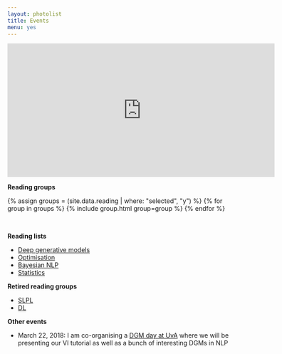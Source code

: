 ```yaml
---
layout: photolist
title: Events
menu: yes
---
```


<iframe src="https://calendar.google.com/calendar/embed?showTitle=0&amp;height=600&amp;wkst=1&amp;bgcolor=%23FFFFFF&amp;src=c752525tganmcbvhfl1tu2b9vo%40group.calendar.google.com&amp;color=%2329527A&amp;src=5l9p71c5fd0gse4ibtrks0170k%40group.calendar.google.com&amp;color=%232952A3&amp;src=4qveld4kb4i5sa9t3ev55bmk10%40group.calendar.google.com&amp;color=%23AB8B00&amp;src=d5etdgvg97ajfnbetjebkmbdis%40group.calendar.google.com&amp;color=%235F6B02&amp;src=aci7h1ua23taamdbat5hu73h14%40group.calendar.google.com&amp;color=%23AB8B00&amp;src=oa6cmu8nbg8iet2j07d9tobs1c%40group.calendar.google.com&amp;color=%23711616&amp;src=iuesktj5bg3jmil7kjjtpplju4%40group.calendar.google.com&amp;color=%23182C57&amp;ctz=Europe%2FAmsterdam" style="border-width:0" width="600" height="300" frameborder="0" scrolling="no"></iframe>

<br/>

**Reading groups**

{% assign groups = (site.data.reading | where: "selected", "y") %}
{% for group in groups %}
{% include group.html group=group %}
{% endfor %}

<br/>

**Reading lists**

* [Deep generative models](pages/landscape)
* [Optimisation](pages/opt)
* [Bayesian NLP](pages/bayesiannlp)
* [Statistics](pages/stat)

**Retired reading groups**

* [SLPL](pages/slpl)
* [DL](pages/deeplearning)

**Other events**

* March 22, 2018: I am co-organising a [DGM day at UvA](//uva-slpl.github.io/dgmday) where we will be presenting our VI tutorial as well as a bunch of interesting DGMs in NLP
